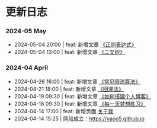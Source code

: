 # 更新日志

### 2024-05 May
- 2024-05-04 20:00 | feat: 新增文章 [《正则表达式》](/tech/regexp)
- 2024-05-04 13:00 | feat: 新增文章 [《二叉树》](/leetcode/binary-tree)

### 2024-04 April
- 2024-04-26 16:00 | feat: 新增文章 [《常见限流算法》](/tech/rate-limit)
- 2024-04-21 18:00 | feat: 新增文章 [《回溯法》](/leetcode/backtrack)
- 2024-04-19 09:30 | feat: 新增文章 [《如何搭建个人博客》](/tech/blog-vitepress-github)
- 2024-04-18 09:30 | feat: 新增文章 [《每一天梦想练习》](/life/reading/everyday-dream-exercise)
- 2024-04-14 17:00 | feat: 新增页面 [关于我](/about)
- 2024-04-14 15:25 | 网站成立：https://yaoo5.github.io
